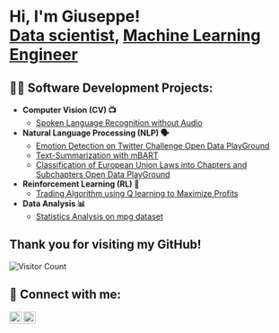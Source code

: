 <h1>Hi, I'm Giuseppe! <br/><a href="https://github.com/giusgenito">Data scientist</a>, <a href="https://github.com/giusgenito">Machine Learning Engineer</a> </h1>

<h2>👨‍💻 Software Development Projects:</h2>

- <b> Computer Vision (CV) 📺</b>
  - [Spoken Language Recognition without Audio](https://github.com/giusgenito/Spoken-Language-Recognition-without-Audio)
- <b> Natural Language Processing (NLP) 🗣️ </b>
  - [Emotion Detection on Twitter Challenge Open Data PlayGround](https://github.com/giusgenito/Emotion-Detection-Challenge-on-Twitter)
  - [Text-Summarization with mBART](https://github.com/giusgenito/Text-Summarization)
  - [Classification of European Union Laws into Chapters and Subchapters Open Data PlayGround](https://github.com/giusgenito/ItaDataHack2023)
- <b> Reinforcement Learning (RL) 🌟 </b>
  - [Trading Algorithm using Q learning to Maximize Profits](https://github.com/giusgenito/Development-of-a-Trading-Algorithm-using-Q-learning-to-Maximize-Profits.)
- <b>Data Analysis 📊</b>
  - [Statistics Analysis on mpg dataset](https://github.com/giusgenito/StatisticaEAnalisiDati)

<h2> Thank you for visiting my GitHub! </h2>  

![Visitor Count](https://komarev.com/ghpvc/?username=YourGitHubUsername&style=flat-square)

<h2> 🤳 Connect with me:</h2>

[<img align="left" alt="Giuseppe Genito | LinkedIn" width="22px" src="https://cdn.jsdelivr.net/npm/simple-icons@v3/icons/linkedin.svg" />][linkedin]
[<img align="left" alt="Giuseppe Genito | Instagram" width="22px" src="https://cdn.jsdelivr.net/npm/simple-icons@v3/icons/instagram.svg" />][instagram]

[instagram]: https://www.instagram.com/giuseppegenitoo/
[linkedin]: www.linkedin.com/in/giuseppe-genito-961a841a7







